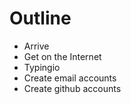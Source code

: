 # Outline
* Arrive
* Get on the Internet
* Typingio
* Create email accounts
* Create github accounts

